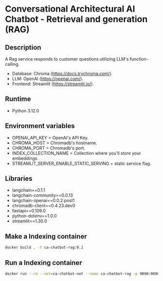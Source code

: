 # Conversational Architectural AI Chatbot - Retrieval and generation (RAG)

## Description 

A Rag service responds to customer questions utilizing LLM's function-calling.

* Database: Chroma (https://docs.trychroma.com/).
* LLM: OpenAI (https://openai.com/).
* Frontend: Streamlit (https://streamlit.io/).
  
## Runtime 

* Python 3.12.0

## Environment variables 

* OPENAI_API_KEY = OpenAI's API Key.
* CHROMA_HOST = Chromadb's hostname.
* CHROMA_PORT = Chromadb's port.
* INDEX_COLLECTION_NAME = Collection where you'll store your embeddings.
* STREAMLIT_SERVER_ENABLE_STATIC_SERVING = static service flag.

## Libraries 

* langchain==0.1.1
* langchain-community==0.0.13
* langchain-openai==0.0.2.post1
* chromadb-client==0.4.23.dev0
* fastapi==0.109.0
* python-dotenv==1.0.0
* streamlit==1.30.0

## Make a Indexing container 

```bash
docker build . -t ca-chatbot-rag:0.1
```

## Run a Indexing container 

```bash
docker run --rm --net=ca-chatbot-net --name ca-chatbot-rag -p 9090:9090 -e OPENAI_API_KEY=<an-api-key> -e CHROMA_HOST=chromadb -e CHROMA_PORT=8000 -e INDEX_COLLECTION_NAME=adrs -e STREAMLIT_SERVER_ENABLE_STATIC_SERVING=true -v <a-local-path>/adrs:/app/static/adrs -d ca-chatbot-rag:0.1
```